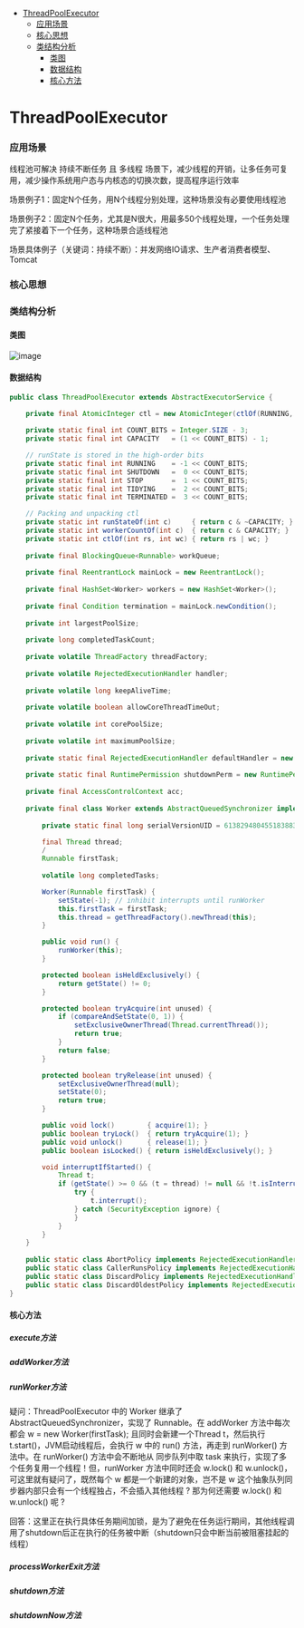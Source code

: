 - [ThreadPoolExecutor](#ThreadPoolExecutor)
  - [应用场景](#应用场景)
  - [核心思想](#核心思想)
  - [类结构分析](#类结构分析)
    - [类图](#类图)
    - [数据结构](#数据结构)
    - [核心方法](#核心方法)

# ThreadPoolExecutor

### 应用场景

线程池可解决 持续不断任务 且 多线程 场景下，减少线程的开销，让多任务可复用，减少操作系统用户态与内核态的切换次数，提高程序运行效率

场景例子1：固定N个任务，用N个线程分别处理，这种场景没有必要使用线程池

场景例子2：固定N个任务，尤其是N很大，用最多50个线程处理，一个任务处理完了紧接着下一个任务，这种场景合适线程池

场景具体例子（关键词：持续不断）：并发网络IO请求、生产者消费者模型、Tomcat

### 核心思想

### 类结构分析

#### 类图

![image](https://user-images.githubusercontent.com/10209135/100113435-45302300-2eab-11eb-9897-c327e19f9d72.png)

#### 数据结构

```java
public class ThreadPoolExecutor extends AbstractExecutorService {

    private final AtomicInteger ctl = new AtomicInteger(ctlOf(RUNNING, 0));
    
    private static final int COUNT_BITS = Integer.SIZE - 3;
    private static final int CAPACITY   = (1 << COUNT_BITS) - 1;

    // runState is stored in the high-order bits
    private static final int RUNNING    = -1 << COUNT_BITS;
    private static final int SHUTDOWN   =  0 << COUNT_BITS;
    private static final int STOP       =  1 << COUNT_BITS;
    private static final int TIDYING    =  2 << COUNT_BITS;
    private static final int TERMINATED =  3 << COUNT_BITS;

    // Packing and unpacking ctl
    private static int runStateOf(int c)     { return c & ~CAPACITY; }
    private static int workerCountOf(int c)  { return c & CAPACITY; }
    private static int ctlOf(int rs, int wc) { return rs | wc; }
    
    private final BlockingQueue<Runnable> workQueue;
    
    private final ReentrantLock mainLock = new ReentrantLock();
    
    private final HashSet<Worker> workers = new HashSet<Worker>();
    
    private final Condition termination = mainLock.newCondition();
    
    private int largestPoolSize;
    
    private long completedTaskCount;
    
    private volatile ThreadFactory threadFactory;
    
    private volatile RejectedExecutionHandler handler;
    
    private volatile long keepAliveTime;
    
    private volatile boolean allowCoreThreadTimeOut;
    
    private volatile int corePoolSize;
    
    private volatile int maximumPoolSize;
    
    private static final RejectedExecutionHandler defaultHandler = new AbortPolicy();
    
    private static final RuntimePermission shutdownPerm = new RuntimePermission("modifyThread");
    
    private final AccessControlContext acc;
    
    private final class Worker extends AbstractQueuedSynchronizer implements Runnable {
    
        private static final long serialVersionUID = 6138294804551838833L;

        final Thread thread;
        /
        Runnable firstTask;
        
        volatile long completedTasks;

        Worker(Runnable firstTask) {
            setState(-1); // inhibit interrupts until runWorker
            this.firstTask = firstTask;
            this.thread = getThreadFactory().newThread(this);
        }

        public void run() {
            runWorker(this);
        }

        protected boolean isHeldExclusively() {
            return getState() != 0;
        }

        protected boolean tryAcquire(int unused) {
            if (compareAndSetState(0, 1)) {
                setExclusiveOwnerThread(Thread.currentThread());
                return true;
            }
            return false;
        }

        protected boolean tryRelease(int unused) {
            setExclusiveOwnerThread(null);
            setState(0);
            return true;
        }

        public void lock()        { acquire(1); }
        public boolean tryLock()  { return tryAcquire(1); }
        public void unlock()      { release(1); }
        public boolean isLocked() { return isHeldExclusively(); }

        void interruptIfStarted() {
            Thread t;
            if (getState() >= 0 && (t = thread) != null && !t.isInterrupted()) {
                try {
                    t.interrupt();
                } catch (SecurityException ignore) {
                }
            }
        }
    }
    
    public static class AbortPolicy implements RejectedExecutionHandler {}
    public static class CallerRunsPolicy implements RejectedExecutionHandler {}
    public static class DiscardPolicy implements RejectedExecutionHandler {}
    public static class DiscardOldestPolicy implements RejectedExecutionHandler {}
}
```

#### 核心方法

##### execute方法

##### addWorker方法

##### runWorker方法

疑问：ThreadPoolExecutor 中的 Worker 继承了 AbstractQueuedSynchronizer，实现了 Runnable。在 addWorker 方法中每次都会 w = new Worker(firstTask); 且同时会新建一个Thread t，然后执行 t.start()，JVM启动线程后，会执行 w 中的 run() 方法，再走到 runWorker() 方法中。在 runWorker() 方法中会不断地从 同步队列中取 task 来执行，实现了多个任务复用一个线程！但，runWorker 方法中同时还会 w.lock() 和 w.unlock()，可这里就有疑问了，既然每个 w 都是一个新建的对象，岂不是 w 这个抽象队列同步器内部只会有一个线程独占，不会插入其他线程 ? 那为何还需要 w.lock() 和 w.unlock() 呢 ?

回答：这里正在执行具体任务期间加锁，是为了避免在任务运行期间，其他线程调用了shutdown后正在执行的任务被中断（shutdown只会中断当前被阻塞挂起的线程）

##### processWorkerExit方法

##### shutdown方法

##### shutdownNow方法



